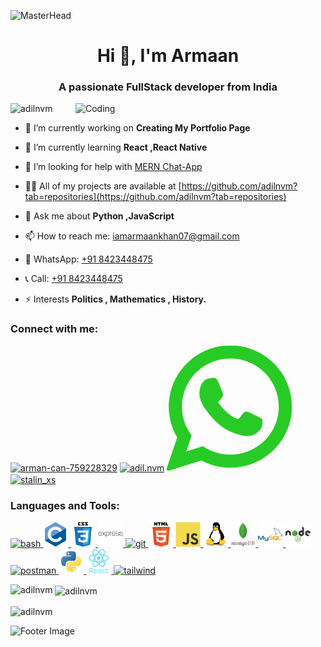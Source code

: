 ![MasterHead](https://i.pinimg.com/originals/b4/e3/71/b4e371619042d1e80918d09904e90f7d.gif)

<h1 align="center">Hi 👋, I'm Armaan</h1>
<h3 align="center">A passionate FullStack developer from India</h3>
<img align = "right" alt="Coding" width="400" src="https://cdn.dribbble.com/users/1162077/screenshots/3848914/programmer.gif">

<p align="left"> <img src="https://komarev.com/ghpvc/?username=adilnvm&label=Profile%20views&color=0e75b6&style=flat" alt="adilnvm" /> </p>

- 🔭 I’m currently working on **Creating My Portfolio Page**

- 🌱 I’m currently learning **React ,React Native**

- 🤝 I’m looking for help with [MERN Chat-App](https://sayit-3cnw.onrender.com/)

- 👨‍💻 All of my projects are available at [https://github.com/adilnvm?tab=repositories](https://github.com/adilnvm?tab=repositories)

- 💬 Ask me about **Python ,JavaScript**

- 📫 How to reach me: [iamarmaankhan07@gmail.com](mailto:iamarmaankhan07@gmail.com)

- 📱 WhatsApp: [+91 8423448475](https://wa.me/+918423448475)

- 📞 Call: [+91 8423448475](tel:+918423448475)

- ⚡ Interests **Politics , Mathematics , History.**

<h3 align="left">Connect with me:</h3>
<p align="left">
<a href="https://linkedin.com/in/arman-can-759228329" target="blank"><img align="center" src="https://raw.githubusercontent.com/rahuldkjain/github-profile-readme-generator/master/src/images/icons/Social/linked-in-alt.svg" alt="arman-can-759228329" height="30" width="40" /></a>
<a href="https://instagram.com/adil.nvm" target="blank"><img align="center" src="https://raw.githubusercontent.com/rahuldkjain/github-profile-readme-generator/master/src/images/icons/Social/instagram.svg" alt="adil.nvm" height="30" width="40" /></a>
<svg fill="#28cb25" height="200px" width="200px" version="1.1" id="Layer_1" xmlns="http://www.w3.org/2000/svg" xmlns:xlink="http://www.w3.org/1999/xlink" viewBox="0 0 308 308" xml:space="preserve" stroke="#28cb25"><g id="SVGRepo_bgCarrier" stroke-width="0"></g><g id="SVGRepo_tracerCarrier" stroke-linecap="round" stroke-linejoin="round"></g><g id="SVGRepo_iconCarrier"> <g id="XMLID_468_"> <path id="XMLID_469_" d="M227.904,176.981c-0.6-0.288-23.054-11.345-27.044-12.781c-1.629-0.585-3.374-1.156-5.23-1.156 c-3.032,0-5.579,1.511-7.563,4.479c-2.243,3.334-9.033,11.271-11.131,13.642c-0.274,0.313-0.648,0.687-0.872,0.687 c-0.201,0-3.676-1.431-4.728-1.888c-24.087-10.463-42.37-35.624-44.877-39.867c-0.358-0.61-0.373-0.887-0.376-0.887 c0.088-0.323,0.898-1.135,1.316-1.554c1.223-1.21,2.548-2.805,3.83-4.348c0.607-0.731,1.215-1.463,1.812-2.153 c1.86-2.164,2.688-3.844,3.648-5.79l0.503-1.011c2.344-4.657,0.342-8.587-0.305-9.856c-0.531-1.062-10.012-23.944-11.02-26.348 c-2.424-5.801-5.627-8.502-10.078-8.502c-0.413,0,0,0-1.732,0.073c-2.109,0.089-13.594,1.601-18.672,4.802 c-5.385,3.395-14.495,14.217-14.495,33.249c0,17.129,10.87,33.302,15.537,39.453c0.116,0.155,0.329,0.47,0.638,0.922 c17.873,26.102,40.154,45.446,62.741,54.469c21.745,8.686,32.042,9.69,37.896,9.69c0.001,0,0.001,0,0.001,0 c2.46,0,4.429-0.193,6.166-0.364l1.102-0.105c7.512-0.666,24.02-9.22,27.775-19.655c2.958-8.219,3.738-17.199,1.77-20.458 C233.168,179.508,230.845,178.393,227.904,176.981z"></path> <path id="XMLID_470_" d="M156.734,0C73.318,0,5.454,67.354,5.454,150.143c0,26.777,7.166,52.988,20.741,75.928L0.212,302.716 c-0.484,1.429-0.124,3.009,0.933,4.085C1.908,307.58,2.943,308,4,308c0.405,0,0.813-0.061,1.211-0.188l79.92-25.396 c21.87,11.685,46.588,17.853,71.604,17.853C240.143,300.27,308,232.923,308,150.143C308,67.354,240.143,0,156.734,0z M156.734,268.994c-23.539,0-46.338-6.797-65.936-19.657c-0.659-0.433-1.424-0.655-2.194-0.655c-0.407,0-0.815,0.062-1.212,0.188 l-40.035,12.726l12.924-38.129c0.418-1.234,0.209-2.595-0.561-3.647c-14.924-20.392-22.813-44.485-22.813-69.677 c0-65.543,53.754-118.867,119.826-118.867c66.064,0,119.812,53.324,119.812,118.867 C276.546,215.678,222.799,268.994,156.734,268.994z"></path> </g> </g></svg>
<a href="https://discord.gg/stalin_xs" target="blank"><img align="center" src="https://raw.githubusercontent.com/rahuldkjain/github-profile-readme-generator/master/src/images/icons/Social/discord.svg" alt="stalin_xs" height="30" width="40" /></a>
</p>

<h3 align="left">Languages and Tools:</h3>
<p align="left"> <a href="https://www.gnu.org/software/bash/" target="_blank" rel="noreferrer"> <img src="https://www.vectorlogo.zone/logos/gnu_bash/gnu_bash-icon.svg" alt="bash" width="40" height="40"/> </a> <a href="https://www.cprogramming.com/" target="_blank" rel="noreferrer"> <img src="https://raw.githubusercontent.com/devicons/devicon/master/icons/c/c-original.svg" alt="c" width="40" height="40"/> </a> <a href="https://www.w3schools.com/css/" target="_blank" rel="noreferrer"> <img src="https://raw.githubusercontent.com/devicons/devicon/master/icons/css3/css3-original-wordmark.svg" alt="css3" width="40" height="40"/> </a> <a href="https://expressjs.com" target="_blank" rel="noreferrer"> <img src="https://raw.githubusercontent.com/devicons/devicon/master/icons/express/express-original-wordmark.svg" alt="express" width="40" height="40"/> </a> <a href="https://git-scm.com/" target="_blank" rel="noreferrer"> <img src="https://www.vectorlogo.zone/logos/git-scm/git-scm-icon.svg" alt="git" width="40" height="40"/> </a> <a href="https://www.w3.org/html/" target="_blank" rel="noreferrer"> <img src="https://raw.githubusercontent.com/devicons/devicon/master/icons/html5/html5-original-wordmark.svg" alt="html5" width="40" height="40"/> </a> <a href="https://developer.mozilla.org/en-US/docs/Web/JavaScript" target="_blank" rel="noreferrer"> <img src="https://raw.githubusercontent.com/devicons/devicon/master/icons/javascript/javascript-original.svg" alt="javascript" width="40" height="40"/> </a> <a href="https://www.linux.org/" target="_blank" rel="noreferrer"> <img src="https://raw.githubusercontent.com/devicons/devicon/master/icons/linux/linux-original.svg" alt="linux" width="40" height="40"/> </a> <a href="https://www.mongodb.com/" target="_blank" rel="noreferrer"> <img src="https://raw.githubusercontent.com/devicons/devicon/master/icons/mongodb/mongodb-original-wordmark.svg" alt="mongodb" width="40" height="40"/> </a> <a href="https://www.mysql.com/" target="_blank" rel="noreferrer"> <img src="https://raw.githubusercontent.com/devicons/devicon/master/icons/mysql/mysql-original-wordmark.svg" alt="mysql" width="40" height="40"/> </a> <a href="https://nodejs.org" target="_blank" rel="noreferrer"> <img src="https://raw.githubusercontent.com/devicons/devicon/master/icons/nodejs/nodejs-original-wordmark.svg" alt="nodejs" width="40" height="40"/> </a> <a href="https://postman.com" target="_blank" rel="noreferrer"> <img src="https://www.vectorlogo.zone/logos/getpostman/getpostman-icon.svg" alt="postman" width="40" height="40"/> </a> <a href="https://www.python.org" target="_blank" rel="noreferrer"> <img src="https://raw.githubusercontent.com/devicons/devicon/master/icons/python/python-original.svg" alt="python" width="40" height="40"/> </a> <a href="https://reactjs.org/" target="_blank" rel="noreferrer"> <img src="https://raw.githubusercontent.com/devicons/devicon/master/icons/react/react-original-wordmark.svg" alt="react" width="40" height="40"/> </a> <a href="https://tailwindcss.com/" target="_blank" rel="noreferrer"> <img src="https://www.vectorlogo.zone/logos/tailwindcss/tailwindcss-icon.svg" alt="tailwind" width="40" height="40"/> </a> </p>

<p><img align="left" src="https://github-readme-stats.vercel.app/api/top-langs?username=adilnvm&show_icons=true&locale=en&layout=compact" alt="adilnvm" /></p>

<p>&nbsp;<img align="center" src="https://github-readme-stats.vercel.app/api?username=adilnvm&show_icons=true&locale=en" alt="adilnvm" /></p>

<p><img align="center" src="https://github-readme-streak-stats.herokuapp.com/?user=adilnvm&" alt="adilnvm" /></p>
<img alt="Footer Image" style="width: 880px; max-width: 100%; height: 230px;" src="https://media.tenor.com/GiO4XNKti44AAAAM/retrowave-synthwave.gif">


